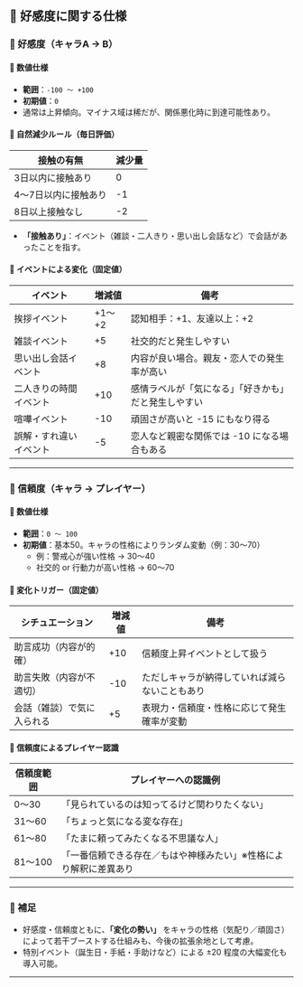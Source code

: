 ## 📘 好感度に関する仕様

### 🧡 好感度（キャラA → B）

#### 🔸 数値仕様

- **範囲**：`-100 ～ +100`
- **初期値**：`0`
- 通常は上昇傾向。マイナス域は稀だが、関係悪化時に到達可能性あり。

#### 🔸 自然減少ルール（毎日評価）

| 接触の有無               | 減少量 |
|------------------------|--------|
| 3日以内に接触あり         | 0      |
| 4～7日以内に接触あり       | -1     |
| 8日以上接触なし          | -2     |

- **「接触あり」**：イベント（雑談・二人きり・思い出し会話など）で会話があったことを指す。

#### 🔸 イベントによる変化（固定値）

| イベント           | 増減値 | 備考                                               |
|------------------|--------|----------------------------------------------------|
| 挨拶イベント         | +1～+2 | 認知相手：+1、友達以上：+2                                     |
| 雑談イベント         | +5     | 社交的だと発生しやすい                                   |
| 思い出し会話イベント     | +8     | 内容が良い場合。親友・恋人での発生率が高い                         |
| 二人きりの時間イベント   | +10    | 感情ラベルが「気になる」「好きかも」だと発生しやすい                 |
| 喧嘩イベント         | -10    | 頑固さが高いと -15 にもなり得る                                 |
| 誤解・すれ違いイベント    | -5     | 恋人など親密な関係では -10 になる場合もある                         |

---

### 🤝 信頼度（キャラ → プレイヤー）

#### 🔸 数値仕様

- **範囲**：`0 ～ 100`
- **初期値**：基本50。キャラの性格によりランダム変動（例：30～70）
  - 例：警戒心が強い性格 → 30〜40
  - 社交的 or 行動力が高い性格 → 60〜70

#### 🔸 変化トリガー（固定値）

| シチュエーション         | 増減値      | 備考                                             |
|----------------------|------------|--------------------------------------------------|
| 助言成功（内容が的確）      | +10        | 信頼度上昇イベントとして扱う                               |
| 助言失敗（内容が不適切）     | -10        | ただしキャラが納得していれば減らないこともあり                   |
| 会話（雑談）で気に入られる     | +5         | 表現力・信頼度・性格に応じて発生確率が変動                     |

#### 🔸 信頼度によるプレイヤー認識

| 信頼度範囲   | プレイヤーへの認識例                                      |
|----------|------------------------------------------------------|
| 0～30    | 「見られているのは知ってるけど関わりたくない」                      |
| 31～60   | 「ちょっと気になる変な存在」                              |
| 61～80   | 「たまに頼ってみたくなる不思議な人」                          |
| 81～100  | 「一番信頼できる存在／もはや神様みたい」※性格により解釈に差異あり |

---

### 📌 補足

- 好感度・信頼度ともに、**「変化の勢い」** をキャラの性格（気配り／頑固さ）によって若干ブーストする仕組みも、今後の拡張余地として考慮。
- 特別イベント（誕生日・手紙・手助けなど）による ±20 程度の大幅変化も導入可能。

---

